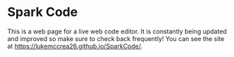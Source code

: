# Spark Code
This is a web page for a live web code editor. It is constantly being updated and improved so make sure to check back frequently! You can see the site at https://lukemccrea26.github.io/SparkCode/.
